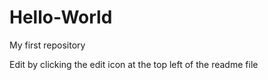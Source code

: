 # Hello-World
My first repository

Edit by clicking the edit icon at the top left of the readme file
